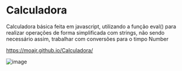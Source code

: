 # Calculadora

 Calculadora básica feita em javascript, utilizando a função eval() para realizar operações de forma simplificada com strings, não sendo necessário assim, trabalhar com conversões para o timpo Number
 
 https://moajr.github.io/Calculadora/

![image](https://user-images.githubusercontent.com/99083242/173255225-9fc7dea3-3a35-4545-baee-bd7bdfaa1e68.png)
